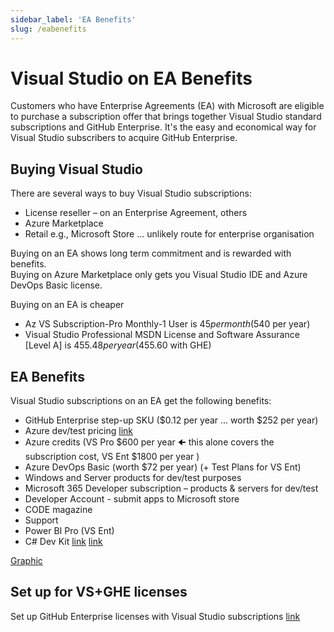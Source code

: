 ```yaml
---
sidebar_label: 'EA Benefits'
slug: /eabenefits
---
```


# Visual Studio on EA Benefits

Customers who have Enterprise Agreements (EA) with Microsoft are eligible to purchase a subscription offer that brings together Visual Studio standard subscriptions and GitHub Enterprise. It's the easy and economical way for Visual Studio subscribers to acquire GitHub Enterprise.

## Buying Visual Studio

There are several ways to buy Visual Studio subscriptions:
- License reseller – on an Enterprise Agreement, others
- Azure Marketplace
- Retail e.g., Microsoft Store ... unlikely route for enterprise organisation

Buying on an EA shows long term commitment and is rewarded with benefits.  
Buying on Azure Marketplace only gets you Visual Studio IDE and Azure DevOps Basic license.

Buying on an EA is cheaper 
- Az VS Subscription-Pro Monthly-1 User  is $45 per month   ($540 per year)
- Visual Studio Professional MSDN License and Software Assurance [Level A] is $455.48 per year  ($455.60 with GHE)

## EA Benefits

Visual Studio subscriptions on an EA get the following benefits:

- GitHub Enterprise step-up SKU ($0.12 per year ... worth $252 per year)
- Azure dev/test pricing [link](https://azure.microsoft.com/pricing/offers/dev-test )
- Azure credits (VS Pro $600 per year &#129032; this alone covers the subscription cost, VS Ent $1800 per year )
- Azure DevOps Basic (worth $72 per year)   (+ Test Plans for VS Ent)
- Windows and Server products for dev/test purposes
- Microsoft 365 Developer subscription – products & servers for dev/test
- Developer Account - submit apps to Microsoft store
- CODE magazine 
- Support 
- Power BI Pro (VS Ent)
- C# Dev Kit [link](https://devblogs.microsoft.com/visualstudio/announcing-csharp-dev-kit-for-visual-studio-code/) [link](https://marketplace.visualstudio.com/items?itemName=ms-dotnettools.csdevkit)

[Graphic](https://raw.githubusercontent.com/markharrison/faq-visualstudio/main/docs/images/VS-EA-benefits.jpg)

## Set up for VS+GHE licenses

Set up GitHub Enterprise licenses with Visual Studio subscriptions [link](https://learn.microsoft.com/en-us/visualstudio/subscriptions/assign-github)
